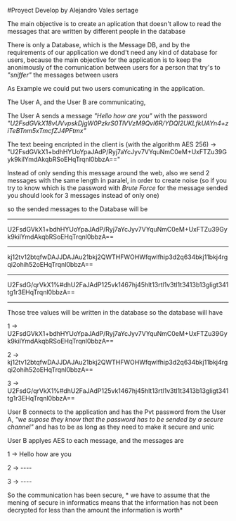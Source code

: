 #Proyect Develop by Alejandro Vales sertage

The main objective is to create an aplication that doesn't allow to read the messages that are written by different people in the database

There is only a Database, which is the Message DB, and by the requirements of our application we dond't need any kind of database for users, because the main objective for the application is to keep the anonimously of the comunication between users for a person that try's to *"sniffer"*  the messages between users


As Example we could put two users comunicating in the application.

The User A, and the User B are communicating,

The User A sends a message *"Hello how are you"* with the password *"U2FsdGVkX18vUVvpskDjgW0PzkrS0TlVVzM9Qvl6R/YDQI2UKLfkUAYn4+ziTeBTnm5xTmcfZJ4PFtmx"*


The text beeing encripted in the client is (with the algorithm AES 256) -> "U2FsdGVkX1+bdhHYUoYpaJAdP/Ryj7aYcJyv7VYquNmC0eM+UxFTZu39Gyk9kilYmdAkqbRSoEHqTrqnl0bbzA=="

Instead of only sending this message around the web, also we send 2 messages with the same length in paralel, in order to create noise (so if you try to know which is the password with *Brute Force* for the message sended you should look for 3 messages instead of only one)

so the sended messages to the Database will be

-----------
U2FsdGVkX1+bdhHYUoYpaJAdP/Ryj7aYcJyv7VYquNmC0eM+UxFTZu39Gyk9kilYmdAkqbRSoEHqTrqnl0bbzA==

-----------
kj12tv12btqfwDAJJDAJAu21bkj2QWTHFWOHWfqwlfhip3d2q634bkj11bkj4rgqi2ohih52oEHqTrqnl0bbzA==

-----------
U2FsdG/qrVkX1%#dhU2FaJAdP125vk1467hj45hlt13rtl1v3tl1t3413b13gligt341tg1r3EHqTrqnl0bbzA==

-----------

Those tree values will be written in the database so the database will have


1 -> U2FsdGVkX1+bdhHYUoYpaJAdP/Ryj7aYcJyv7VYquNmC0eM+UxFTZu39Gyk9kilYmdAkqbRSoEHqTrqnl0bbzA==

2 -> kj12tv12btqfwDAJJDAJAu21bkj2QWTHFWOHWfqwlfhip3d2q634bkj11bkj4rgqi2ohih52oEHqTrqnl0bbzA==

3 -> U2FsdG/qrVkX1%#dhU2FaJAdP125vk1467hj45hlt13rtl1v3tl1t3413b13gligt341tg1r3EHqTrqnl0bbzA==


User B connects to the application and has the Pvt password from the User A, *"we supose they know that the password has to be sended by a secure channel"* and has to be as long as they need to make it secure and unic

User B applyes AES to each message, and the messages are  

1 -> Hello how are you

2 -> ----

3 -> ----

So the communication has been secure, * we have to assume that the mening of secure in informatics means that the information has not been decrypted for less than the amount the information is worth*
